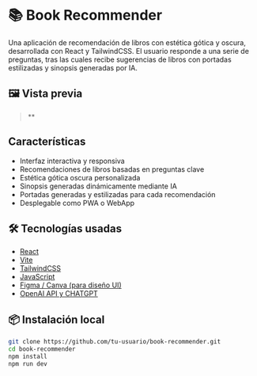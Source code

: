 # 📚 Book Recommender

Una aplicación de recomendación de libros con estética gótica y oscura, desarrollada con React y TailwindCSS. El usuario responde a una serie de preguntas, tras las cuales recibe sugerencias de libros con portadas estilizadas y sinopsis generadas por IA.

## 🖼️ Vista previa

> **

##  Características

-  Interfaz interactiva y responsiva
-  Recomendaciones de libros basadas en preguntas clave
-  Estética gótica oscura personalizada
-  Sinopsis generadas dinámicamente mediante IA
-  Portadas generadas y estilizadas para cada recomendación
-  Desplegable como PWA o WebApp

## 🛠️ Tecnologías usadas

- [React](https://react.dev/)
- [Vite](https://vitejs.dev/)
- [TailwindCSS](https://tailwindcss.com/)
- [JavaScript](https://developer.mozilla.org/es/docs/Web/JavaScript)
- [Figma / Canva (para diseño UI)](https://figma.com)
- [OpenAI API y CHATGPT ](https://platform.openai.com/)

## 📦 Instalación local

```bash
git clone https://github.com/tu-usuario/book-recommender.git
cd book-recommender
npm install
npm run dev
